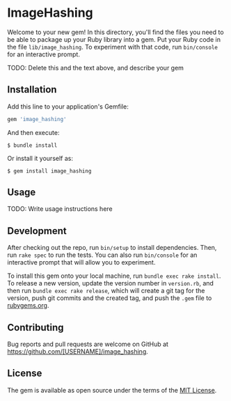 # ImageHashing

Welcome to your new gem! In this directory, you'll find the files you need to be able to package up your Ruby library into a gem. Put your Ruby code in the file `lib/image_hashing`. To experiment with that code, run `bin/console` for an interactive prompt.

TODO: Delete this and the text above, and describe your gem

## Installation

Add this line to your application's Gemfile:

```ruby
gem 'image_hashing'
```

And then execute:

    $ bundle install

Or install it yourself as:

    $ gem install image_hashing

## Usage

TODO: Write usage instructions here

## Development

After checking out the repo, run `bin/setup` to install dependencies. Then, run `rake spec` to run the tests. You can also run `bin/console` for an interactive prompt that will allow you to experiment.

To install this gem onto your local machine, run `bundle exec rake install`. To release a new version, update the version number in `version.rb`, and then run `bundle exec rake release`, which will create a git tag for the version, push git commits and the created tag, and push the `.gem` file to [rubygems.org](https://rubygems.org).

## Contributing

Bug reports and pull requests are welcome on GitHub at https://github.com/[USERNAME]/image_hashing.

## License

The gem is available as open source under the terms of the [MIT License](https://opensource.org/licenses/MIT).
